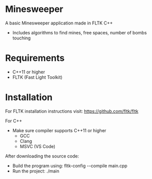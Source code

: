# Minesweeper

A basic Minesweeper application made in FLTK C++
- Includes algorithms to find mines, free spaces, number of bombs touching

# Requirements
- C++11 or higher
- FLTK (Fast Light Toolkit)

# Installation

For FLTK installation instructions visit: https://github.com/fltk/fltk

For C++
- Make sure compiler supports C++11 or higher
  - GCC
  - Clang
  - MSVC (VS Code)

After downloading the source code:
- Build the program using: fltk-config --compile main.cpp
- Run the project: ./main
